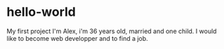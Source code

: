 # hello-world
My first project
I'm Alex, i'm 36 years old, married and one child.
I would like to become web developper and to find a job.
